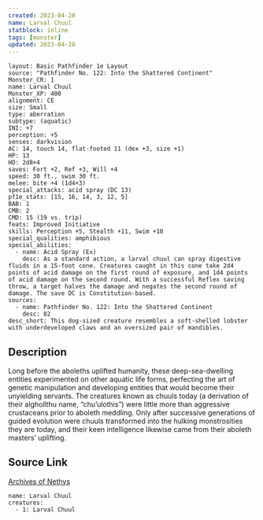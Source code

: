 ```yaml
---
created: 2023-04-28
name: Larval Chuul
statblock: inline
tags: [monster]
updated: 2023-04-28
---
```

```statblock
layout: Basic Pathfinder 1e Layout
source: "Pathfinder No. 122: Into the Shattered Continent"
Monster_CR: 1
name: Larval Chuul
Monster_XP: 400
alignment: CE
size: Small
type: aberration
subtype: (aquatic)
INI: +7
perception: +5
senses: darkvision
AC: 14, touch 14, flat-footed 11 (dex +3, size +1)
HP: 13
HD: 2d8+4
saves: Fort +2, Ref +3, Will +4
speed: 30 ft., swim 30 ft.
melee: bite +4 (1d4+3)
special_attacks: acid spray (DC 13)
pf1e_stats: [15, 16, 14, 3, 12, 5]
BAB: 1
CMB: 2
CMD: 15 (19 vs. trip)
feats: Improved Initiative
skills: Perception +5, Stealth +11, Swim +10
special_qualities: amphibious
special_abilities:
  - name: Acid Spray (Ex)
    desc: As a standard action, a larval chuul can spray digestive fluids in a 15-foot cone. Creatures caught in this cone take 2d4 points of acid damage on the first round of exposure, and 1d4 points of acid damage on the second round. With a successful Reflex saving throw, a target halves the damage and negates the second round of damage. The save DC is Constitution-based.
sources:
  - name: Pathfinder No. 122: Into the Shattered Continent
    desc: 82
desc_short: This dog-sized creature resembles a soft-shelled lobster with underdeveloped claws and an oversized pair of mandibles.
```
## Description
Long before the aboleths uplifted humanity, these deep-sea-dwelling entities experimented on other aquatic life forms, perfecting the art of genetic manipulation and developing entities that would become their unyielding servants. The creatures known as chuuls today (a derivation of their alghollthu name, “chu’ulothis”) were little more than aggressive crustaceans prior to aboleth meddling. Only after successive generations of guided evolution were chuuls transformed into the hulking monstrosities they are today, and their keen intelligence likewise came from their aboleth masters’ uplifting.
## Source Link
[Archives of Nethys](https://aonprd.com/MonsterDisplay.aspx?ItemName=Larval%20Chuul)
```encounter-table
name: Larval Chuul
creatures:
  - 1: Larval Chuul
```
